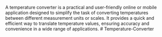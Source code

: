 A temperature converter is a practical and user-friendly online or mobile application designed to simplify the task of converting temperatures between different measurement units or scales. It provides a quick and efficient way to translate temperature values, ensuring accuracy and convenience in a wide range of applications. # Temperature-Converter
